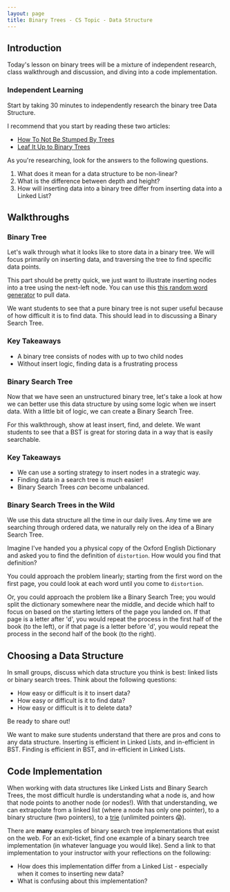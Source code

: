 ```yaml
---
layout: page
title: Binary Trees - CS Topic - Data Structure
---
```


## Introduction

Today's lesson on binary trees will be a mixture of independent research, class walkthrough and discussion, and diving into a code implementation.

### Independent Learning
Start by taking 30 minutes to independently research the binary tree Data Structure.

I recommend that you start by reading these two articles:
* [How To Not Be Stumped By Trees](https://medium.com/basecs/how-to-not-be-stumped-by-trees-5f36208f68a7)
* [Leaf It Up to Binary Trees](https://medium.com/basecs/leaf-it-up-to-binary-trees-11001aaf746d)

As you're researching, look for the answers to the following questions.

1. What does it mean for a data structure to be non-linear?
2. What is the difference between depth and height?
3. How will inserting data into a binary tree differ from inserting data into a Linked List?

## Walkthroughs
### Binary Tree

Let's walk through what it looks like to store data in a binary tree.  We will focus primarily on inserting data, and traversing the tree to find specific data points.

<section class='instructor-notes' markdown='1'>

This part should be pretty quick, we just want to illustrate inserting nodes into a tree using the next-left node.  You can use this [this random word generator](https://randomwordgenerator.com/) to pull data.

We want students to see that a pure binary tree is not super useful because of how difficult it is to find data.  This should lead in to discussing a Binary Search Tree.

</section>

<section class='answer' markdown='1'>

### Key Takeaways

* A binary tree consists of nodes with up to two child nodes
* Without insert logic, finding data is a frustrating process

</section>


### Binary Search Tree

Now that we have seen an unstructured binary tree, let's take a look at how we can better use this data structure by using some logic when we insert data.  With a little bit of logic, we can create a Binary Search Tree.

<section class='instructor-notes' markdown='1'>

For this walkthrough, show at least insert, find, and delete.  We want students to see that a BST is great for storing data in a way that is easily searchable.

</section>

<section class='answer' markdown='1'>

### Key Takeaways
* We can use a sorting strategy to insert nodes in a strategic way.
* Finding data in a search tree is much easier!
* Binary Search Trees _can_ become unbalanced.

</section>

<section class='notes' markdown='1'>

### Binary Search Trees in the Wild
We use this data structure all the time in our daily lives.  Any time we are searching through ordered data, we naturally rely on the idea of a Binary Search Tree.  

Imagine I've handed you a physical copy of the Oxford English Dictionary and asked you to find the definition of `distortion`.  How would you find that definition?

You could approach the problem linearly; starting from the first word on the first page, you could look at each word until you come to `distortion`.

Or, you could approach the problem like a Binary Search Tree; you would split the dictionary somewhere near the middle, and decide which half to focus on based on the starting letters of the page you landed on.  If that page is a letter after 'd', you would repeat the process in the first half of the book (to the left), or if that page is a letter before 'd', you would repeat the process in the second half of the book (to the right).


</section>


## Choosing a Data Structure

<section class='call-to-action' markdown='1'>

In small groups, discuss which data structure you think is best: linked lists or binary search trees.  Think about the following questions:
* How easy or difficult is it to insert data?
* How easy or difficult is it to find data?
* How easy or difficult is it to delete data?

Be ready to share out!

</section>

<section class='instructor-notes' markdown='1'>

We want to make sure students understand that there are pros and cons to any data structure.  Inserting is efficient in Linked Lists, and in-efficient in BST.  Finding is efficient in BST, and in-efficient in Linked Lists.

</section>

## Code Implementation

When working with data structures like Linked Lists and Binary Search Trees, the most difficult hurdle is understanding what a node is, and how that node points to another node (or nodes!).  With that understanding, we can extrapolate from a linked list (where a node has only one pointer), to a binary structure (two pointers), to a [trie](https://en.wikipedia.org/wiki/Trie) (unlimited pointers 😱).

<section class='call-to-action' markdown='1'>

There are **many** examples of binary search tree implementations that exist on the web.  For an exit-ticket, find one example of a binary search tree implementation (in whatever language you would like).  Send a link to that implementation to your instructor with your reflections on the following:

* How does this implementation differ from a Linked List - especially when it comes to inserting new data?
* What is confusing about this implementation?

</section>



